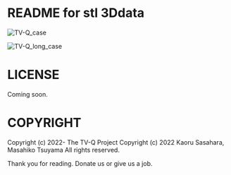 # README for stl 3Ddata

![TV-Q_case](https://user-images.githubusercontent.com/40233156/160233461-9f023865-125a-445d-b3ff-e48e2a12f570.jpg)

![TV-Q_long_case](https://user-images.githubusercontent.com/40233156/160233463-83c77c14-a277-401f-82d3-56b24528a345.jpg)



# LICENSE
Coming soon.



# COPYRIGHT
Copyright (c) 2022- The TV-Q Project
Copyright (c) 2022 Kaoru Sasahara, Masahiko Tsuyama
All rights reserved.

Thank you for reading.
Donate us or give us a job.



